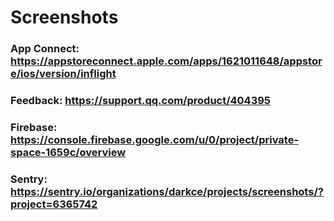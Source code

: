# Screenshots

### App Connect: https://appstoreconnect.apple.com/apps/1621011648/appstore/ios/version/inflight
### Feedback: https://support.qq.com/product/404395
### Firebase: https://console.firebase.google.com/u/0/project/private-space-1659c/overview
### Sentry: https://sentry.io/organizations/darkce/projects/screenshots/?project=6365742
